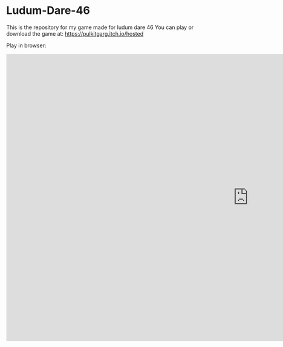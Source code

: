 # Ludum-Dare-46
This is the repository for my game made for ludum dare 46
You can play or download the game at: https://pulkitgarg.itch.io/hosted

Play in browser:

<iframe frameborder="0" src="https://itch.io/embed-upload/2148941?color=333333" allowfullscreen="" width="1280" height="760"><a href="https://pulkitgarg.itch.io/hosted">Play Hosted on itch.io</a></iframe>
